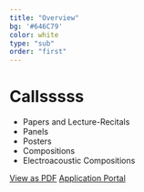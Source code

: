 ```yaml
---
title: "Overview"
bg: '#646C79'
color: white
type: "sub"
order: "first"
---
```

# Callsssss
* Papers and Lecture-Recitals
* Panels
* Posters
* Compositions
* Electroacoustic Compositions

<a href="#" class="btn btn-dark" role="button">View as PDF</a>
<a href="https://forms.gle/Yf7m4unNjkNcoUta6" class="btn btn-dark" role="button">Application Portal </a>



